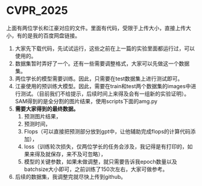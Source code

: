 # CVPR_2025
上面有两位学长和江豪对应的文件。里面有代码，受限于上传大小，直接上传大小，有的是我的百度网盘链接。

1. 大家先下载代码，先试试运行，这些之前在上一篇的实验里面都运行过，可以使用的。
2. 数据集暂时弄好了一个。还有一些需要调整格式，大家可以先做这一个数据集。
3. 两位学长的模型需要训练。因此，只需要在test数据集上进行测试即可。
4. 江豪使用的预训练大模型。因此，需要在train和test两个数据集的images中进行测试。（目前我们不给提示，后续时间上来得及会有一组新的实验证明）。SAM得到的是全分割的图片结果，使用scripts下面的amg.py
5. **需要大家得到的最终数据。**
   1. 预测图片结果，
   2. 预测时间，
   3. Flops（可以直接把预测部分放到gpt中，让他辅助完成flops的计算代码添加），
   4. loss（训练轮次损失，仅两位学长的任务会涉及，我记得是有打印的，如果来得及就保存，来不及可忽略），
   5. 模型的关键参数，如果未做调整，就只需要告诉我epoch数量以及batchsize大小即可，之前训练了150次左右，大家可做参考。
6. 后续的数据集，我调整完就尽快上传到github。
